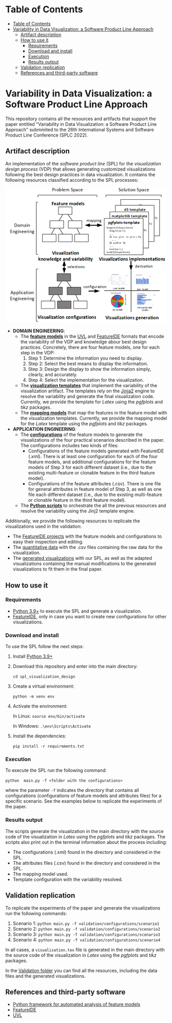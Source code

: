 # Table of Contents
- [Table of Contents](#table-of-contents)
- [Variability in Data Visualization: a Software Product Line Approach](#variability-in-data-visualization-a-software-product-line-approach)
  - [Artifact description](#artifact-description)
  - [How to use it](#how-to-use-it)
    - [Requirements](#requirements)
    - [Download and install](#download-and-install)
    - [Execution](#execution)
    - [Results output](#results-output)
  - [Validation replication](#validation-replication)
  - [References and third-party software](#references-and-third-party-software)

# Variability in Data Visualization: a Software Product Line Approach
This repository contains all the resources and artifacts that support the paper entitled "Variability in Data Visualization: a Software Product Line Approach" submmited to the 26th International Systems and Software Product Line Conference (SPLC 2022).

## Artifact description
An implementation of the *software product line* (SPL) for the *visualization design process* (VDP) that allows generating customized visualizations following the best design practices in data visualization.
It contains the following resources classified according to the SPL processes:

<p align="center">
  <img width="500" src="img/spl.png">
</p>

- **DOMAIN ENGINEERING**:
  - The [**feature models**](feature_models/) in the [UVL](https://github.com/Universal-Variability-Language) and [FeatureIDE](https://www.featureide.de/) formats that encode the variability of the VDP and knowledge abour best design practices. Concretely, there are four feature models, one for each step in the VDP:
    1. Step 1: Determine the information you need to display.
    2. Step 2: Select the best means to display the information.
    3. Step 3: Design the display to show the information simply, clearly, and accurately.
    4. Step 4: Select the implementation for the visualization.
  - The [**visualization templates**](templates/) that implement the variability of the visualization artifact. The templates rely on the [Jinja2]() engine to resolve the variability and generate the final visualization code. Currently, we provide the template for *Latex* using the *pgfplots* and *tikz* packages.
  - The [**mapping models**](mapping_models/) that map the features in the feature model with the visualization templates. Currently, we provide the mapping model for the *Latex* template using the *pgfplots* and *tikz* packages.
- **APPLICATION ENGINEERING**:
  - The [**configurations**](validation/configurations/) of the feature models to generate the visualizations of the four practical scenarios described in the paper. The configurations includes two kinds of files:
    - Configurations of the feature models generated with FeatureIDE (.xml). There is at least one configuration for each of the four feature models, and additional configurations for the feature models of Step 3 for each different dataset (i.e., due to the existing multi-feature or clonable feature in the third feature model).
    - Configurations of the feature attributes (.csv). There is one file for general attributes in feature model of Step 3, as well as one file each different dataset (i.e., due to the existing multi-feature or clonable feature in the third feature model).
  - The [**Python scripts**](main.py) to orchestrate the all the previous resources and resolve the variability using the Jinj2 template engine.

Additionally, we provide the following resources to replicate the visualizations used in the validation:
  - The [FeatureIDE projects](validation/FeatureIDEprojects/) with the feature models and configurations to easy their inspection and editing.
  - The [quantitative data](validation/data_resources/) with the .csv files containing the raw data for the visualization.
  - The [generated visualizations](validation/generated_visualizations/) with our SPL, as well as the adapted visualizations containing the manual modifications to the generated visualizations to fit them in the final paper.

## How to use it

### Requirements
- [Python 3.9+](https://www.python.org/) to execute the SPL and generate a visualization.
- [FeatureIDE](https://www.featureide.de/), only in case you want to create new configurations for other visualizations.

### Download and install
To use the SPL follow the next steps:
1. Install [Python 3.9+](https://www.python.org/)
2. Download this repository and enter into the main directory: 

   `cd spl_visualization_design` 
3. Create a virtual environment: 
   
   `python -m venv env`
4. Activate the environment: 
   
   In Linux: `source env/bin/activate`

   In Windows: `.\env\Scripts\Activate`
5. Install the dependencies: 
   
   `pip install -r requirements.txt`

### Execution
To execute the SPL run the following command:

   `python  main.py -f <folder with the configurations>`

  where the parameter `-f` indicates the directory that contains all configurations (configurations of feature models and attributes files) for a specific scenario.
  See the examples below to replicate the experiments of the paper.

### Results output
The scripts generate the visualization in the main directory with the source code of the visualization in *Latex* using the *pgfplots* and *tikz* packages.
The scripts also print out in the terminal information about the process including:
- The configurations (.xml) found in the directory and considered in the SPL.
- The attributes files (.csv) found in the directory and considered in the SPL.
- The mapping model used.
- Template configuration with the variability resolved.


## Validation replication
To replicate the experiments of the paper and generate the visualizations run the following commands:

1. Scenario 1: `python main.py -f validation/configurations/scenario1`
2. Scenario 2: `python main.py -f validation/configurations/scenario2`
3. Scenario 3: `python main.py -f validation/configurations/scenario3`
4. Scenario 4: `python main.py -f validation/configurations/scenario4`

In all cases, a `visualization.tex` file is generated in the main directory with the source code of the visualization in *Latex* using the *pgfplots* and *tikz* packages.

In the [Validation folder](validation/) you can find all the resources, including the data files and the generated visualizations.

## References and third-party software
- [Python framework for automated analysis of feature models](https://github.com/diverso-lab/core)
- [FeatureIDE](https://www.featureide.de/)
- [UVL](https://github.com/Universal-Variability-Language)
